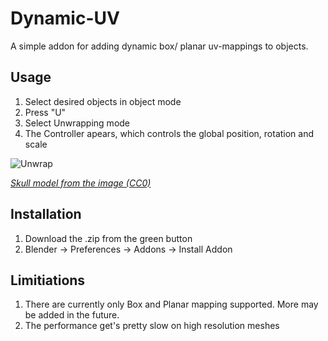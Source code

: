 # Dynamic-UV
A simple addon for adding dynamic box/ planar uv-mappings to objects.

## Usage

1. Select desired objects in object mode
2. Press "U"
3. Select Unwrapping mode
4. The Controller apears, which controls the global position, rotation and scale

![Unwrap](https://github.com/FScociety/Dynamic-UV/assets/40910944/27ac7716-a91e-46c5-8c51-193564fafb92)

[*Skull model from the image (CC0)*](https://www.blender.org/download/demo-files/)

## Installation

1. Download the .zip from the green button
2. Blender -> Preferences -> Addons -> Install Addon

## Limitiations

1. There are currently only Box and Planar mapping supported. More may be added in the future.
2. The performance get's pretty slow on high resolution meshes
